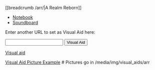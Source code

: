 [[breadcrumb /arr/|A Realm Reborn]]

<script type="module">
    import {init_links, init_visual_aid} from "/static/js/common/visual_aid_backend.js";
    import {init_accordions} from "/static/js/common/utils.js";
    init_links();
    init_visual_aid();
    init_accordions();
</script>

* [Notebook](Notebook)
* [Soundboard](Soundboard)

Enter another URL to set as Visual Aid here:

<input type="text" id="custom_visual_aid_url"> <button id="custom_visual_aid_button">Visual Aid</button>

[Visual aid](/visual_aid)

[Visual Aid Picture Example](^arr/VisualAidPicture.png)  # Pictures go in /media/img/visual_aids/arr
